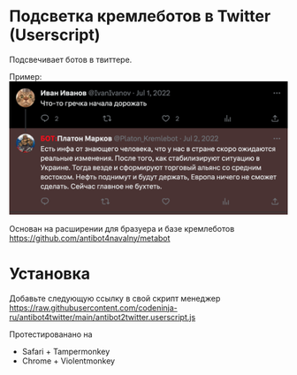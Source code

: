 # Подсветка кремлеботов в Twitter (Userscript)

Подсвечивает ботов в твиттере.

Пример:
![alt text](https://github.com/codeninja-ru/antibot4twitter/blob/main/img/example.png?raw=true)

Основан на расширении для бразуера и базе кремлеботов
https://github.com/antibot4navalny/metabot

# Установка

Добавьте следующую ссылку в свой скрипт менеджер
https://raw.githubusercontent.com/codeninja-ru/antibot4twitter/main/antibot2twitter.userscript.js

Протестированано на 
* Safari + Tampermonkey
* Chrome + Violentmonkey

